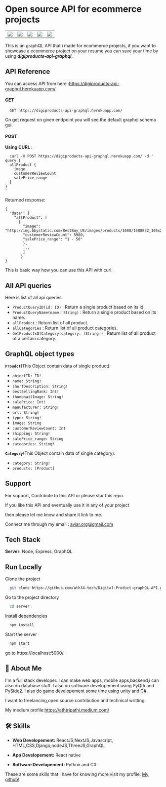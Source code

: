 
# Open source API for ecommerce projects

<table>
 <tr>
<td valign="top"><img src="https://img.shields.io/github/issues/ath34-tech/Digital-Product-graphQL-API"/></td>
<td valign="top"><img src="https://img.shields.io/github/forks/ath34-tech/Digital-Product-graphQL-API"/></td>
<td valign="top"><img src="https://img.shields.io/github/stars/ath34-tech/Digital-Product-graphQL-API"/></td>
<td valign="top"><img src="https://img.shields.io/github/license/ath34-tech/Digital-Product-graphQL-API"/></td>
<td valign="top"><img src="https://img.shields.io/twitter/url?url=https%3A%2F%2Fgithub.com%2Fath34-tech%2FDigital-Product-graphQL-API"/></td>
  </tr>
  </table>

This is an graphQL API that i made for ecommerce projects, if you want to showcase a ecommerce project on your resume you can save your time by using ***digiproducts-api-graphql***.


## API Reference

You can access API from here :https://digiproducts-api-graphql.herokuapp.com/.
#### GET 

```
  GET https://digiproducts-api-graphql.herokuapp.com/
```
On get request on given endpoint you will see the default
graphql schema gui.

#### POST

**Using CURL :**

```
  curl -X POST https://digiproducts-api-graphql.herokuapp.com/ -d '
query {
  allProduct {
    image
    customerReviewCount
    salePrice_range
  }
}
'
```
Returned response:
```
{
  "data": {
    "allProduct": [
      {
        "image": "http://img.bbystatic.com/BestBuy_US/images/products/1688/1688832_105x210_sc.jpg",
        "customerReviewCount": 5980,
        "salePrice_range": "1 - 50"
        },
        ...
        ]
       }
}
```

This is basic way how you can use this API with curl.










## All API queries

Here is list of all api queries:

- `ProductQueryID(id: ID)`  : Return a single product based on its id.
- `ProductQueryName(name: String)` : Return a single product based on its name.
- `allProduct` : Return list of all product.
- `allCategories` : Return list of all product categories.
- `GetProductsOfCategory(category: [String])` : Return list of all product of a certain category.

## GraphQL object types

**`Proudct`**(This Object contain data of single product):

- `objectID: ID!`
- `name: String!`
- `shortDescription: String!`
- `bestSellingRank: Int!`
- `thumbnailImage: String!`
- `salePrice: Int!`
- `manufacturer: String!`
- `url: String!`
- `type: String!`
- `image: String`
- `customerReviewCount: Int`
- `shipping: String!`
- `salePrice_range: String`
- `categories: String!`


**`Category`**(This Object contain data of single category):

- `category: String!`
- `products: [Product]`


## Support

For support, Contribute to this API or please star this repo.

If you like this API and eventually use it in any of your project

then please let me know and share it link to me.

Connect me through my email : aviar.org@gmail.com 



## Tech Stack

**Server:** Node, Express, GraphQL


## Run Locally

Clone the project

```bash
  git clone https://github.com/ath34-tech/Digital-Product-graphQL-API.git
```

Go to the project directory

```bash
  cd server
```

Install dependencies

```bash
  npm install
```

Start the server

```bash
  npm start
```

go to https://localhost:5000/.


## 🚀 About Me
I'm a full stack developer. I can make web apps, mobile apps,backend,i can also do database stuff. I also do software developement using PyQt5 and PySide2. I also do game developement some time using unity and C#.

I want to freelancing,open source contribution and technical writting.

My medium profile:https://athtripathi.medium.com/

## 🛠 Skills

- **Web Developement:** ReactJS,NextJS,Javascript, HTML,CSS,Django,nodeJS,ThreeJS,GraphQL

- **App Developement:** React native

- **Software Developement:** Python and C#

These are some skills that i have for knowing more visit my profile: [My github!](https://github.com/ath34-tech)
